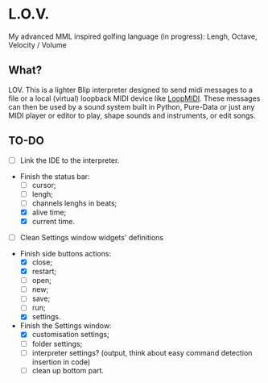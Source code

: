 # L.O.V.
My advanced MML inspired golfing language (in progress): Lengh, Octave, Velocity / Volume

## What?
LOV. This is a lighter Blip interpreter designed to send midi messages to a file or a local (virtual) loopback MIDI device like <a href="https://www.tobias-erichsen.de/software/loopmidi.html">LoopMIDI</a>. These messages can then be used by a sound system built in Python, Pure-Data or just any MIDI player or editor to play, shape sounds and instruments, or edit songs.

## TO-DO
- [ ] Link the IDE to the interpreter.
- Finish the status bar:
  - [ ] cursor;
  - [ ] lengh;
  - [ ] channels lenghs in beats;
  - [x] alive time;
  - [x] current time.
- [ ] Clean Settings window widgets' definitions
- Finish side buttons actions:
  - [x] close;
  - [x] restart;
  - [ ] open;
  - [ ] new;
  - [ ] save;
  - [ ] run;
  - [x] settings.
- Finish the Settings window:
  - [x] customisation settings;
  - [ ] folder settings;
  - [ ] interpreter settings? (output, think about easy command detection insertion in code)
  - [ ] clean up bottom part.